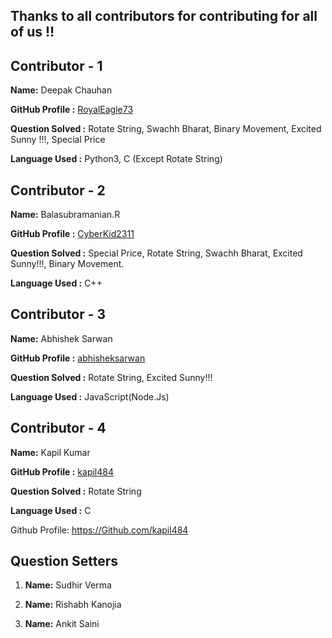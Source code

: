 ## Thanks to all contributors for contributing for all of us !!

## Contributor - 1

  **Name:** Deepak Chauhan

  **GitHub Profile :** [RoyalEagle73](https://Github.com/RoyalEagle73)

  **Question Solved :** Rotate String, Swachh Bharat, Binary Movement, Excited Sunny !!!, Special Price

  **Language Used :** Python3, C (Except Rotate String)




## Contributor - 2

  **Name:** Balasubramanian.R
  
  **GitHub Profile :** [CyberKid2311](https://github.com/Cyberkid2311)
  
  **Question Solved :** Special Price, Rotate String, Swachh Bharat, Excited Sunny!!!, Binary Movement.
  
  **Language Used :** C++

## Contributor - 3

  **Name:** Abhishek Sarwan
  
  **GitHub Profile :** [abhisheksarwan](https://github.com/abhisheksarwan)
  
  **Question Solved :** Rotate String, Excited Sunny!!!
  
  **Language Used :** JavaScript(Node.Js)

## Contributor - 4

  **Name:** Kapil Kumar
  
  **GitHub Profile :** [kapil484](https://github.com/kapil484)
  
  **Question Solved :** Rotate String
  
  **Language Used :** C

  
Github Profile: https://Github.com/kapil484

 
 ## Question Setters
 
  1. **Name:** Sudhir Verma
  
  2. **Name:** Rishabh Kanojia
  
  3. **Name:** Ankit Saini
